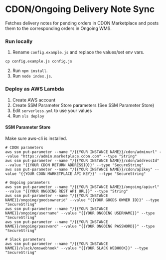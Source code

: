 # CDON/Ongoing Delivery Note Sync
Fetches delivery notes for pending orders in CDON Marketplace and posts them to the corresponding orders in Ongoing WMS.

### Run locally
1. Rename `config.example.js` and replace the values/set env vars.
```
cp config.example.js config.js
```
2. Run `npm install`.
3. Run `node index.js`.

### Deploy as AWS Lambda
1. Create AWS account
2. Create SSM Parameter Store parameters (See SSM Parameter Store)
3. Edit `serverless.yml` to use your values
4. Run `sls deploy`

#### SSM Parameter Store
Make sure aws-cli is installed.

```
# CDON parameters
aws ssm put-parameter --name "/{{YOUR INSTANCE NAME}}/cdon/adminurl" --value "https://admin.marketplace.cdon.com" --type "String"
aws ssm put-parameter --name "/{{YOUR INSTANCE NAME}}/cdon/addressId" --value "{{YOUR CDON RETURN ADDRESSID}}" --type "SecureString"
aws ssm put-parameter --name "/{{YOUR INSTANCE NAME}}/cdon/apikey" --value "{{YOUR CDON MARKETPLACE API KEY}}" --type "SecureString"

# Ongoing parameters
aws ssm put-parameter --name "/{{YOUR INSTANCE NAME}}/ongoing/apiurl" --value "{{YOUR ONGOING REST API URL}}" --type "String"
aws ssm put-parameter --name "/{{YOUR INSTANCE NAME}}/ongoing/goodsownerid" --value "{{YOUR GOODS OWNER ID}}" --type "SecureString"
aws ssm put-parameter --name "/{{YOUR INSTANCE NAME}}/ongoing/username" --value "{{YOUR ONGOING USERNAME}}" --type "SecureString"
aws ssm put-parameter --name "/{{YOUR INSTANCE NAME}}/ongoing/password" --value "{{YOUR ONGOING PASSWORD}}" --type "SecureString"

# Slack parameters
aws ssm put-parameter --name "/{{YOUR INSTANCE NAME}}/slack/omswebhook" --value "{{YOUR SLACK WEBHOOK}}" --type "SecureString"
```